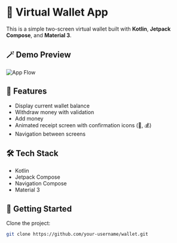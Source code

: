 # 💼 Virtual Wallet App

This is a simple two-screen virtual wallet built with **Kotlin**, **Jetpack Compose**, and **Material 3**.

## 🪄 Demo Preview

![App Flow](screenshots/app-flow.gif)

## 📱 Features

- Display current wallet balance
- Withdraw money with validation
- Add money
- Animated receipt screen with confirmation icons (💸, 💰)
- Navigation between screens

## 🛠 Tech Stack

- Kotlin
- Jetpack Compose
- Navigation Compose
- Material 3

## 🚀 Getting Started

Clone the project:

```bash
git clone https://github.com/your-username/wallet.git
